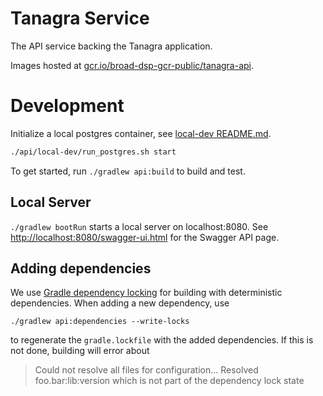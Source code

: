# Tanagra Service
The API service backing the Tanagra application.

Images hosted at [gcr.io/broad-dsp-gcr-public/tanagra-api](gcr.io/broad-dsp-gcr-public/tanagra-api).

# Development

Initialize a local postgres container, see [local-dev README.md](local-dev/README.md).
```sh
./api/local-dev/run_postgres.sh start
```
To get started, run `./gradlew api:build` to build and test.

## Local Server
`./gradlew bootRun` starts a local server
on localhost:8080. See [http://localhost:8080/swagger-ui.html](http://localhost:8080/swagger-ui.html)
for the Swagger API page.

## Adding dependencies
We use [Gradle dependency locking](https://docs.gradle.org/current/userguide/dependency_locking.html)
for building with deterministic dependencies. When adding a new dependency, use

`./gradlew api:dependencies --write-locks`

to regenerate the `gradle.lockfile` with the added dependencies. If this is not done, building will
error about
> Could not resolve all files for configuration...
> Resolved foo.bar:lib:version which is not part of the dependency lock state

